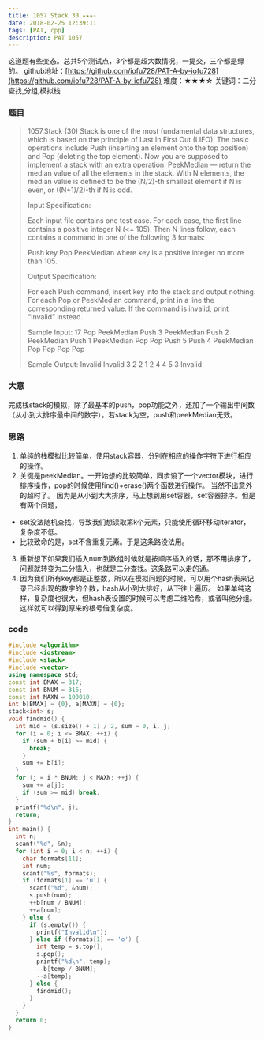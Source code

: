 ```yaml
---
title: 1057 Stack 30 ★★★☆
date: 2018-02-25 12:39:11
tags: [PAT, cpp]
description: PAT 1057
---
```


这道题有些变态。总共5个测试点，3个都是超大数情况，一提交，三个都是绿的。
github地址：[https://github.com/iofu728/PAT-A-by-iofu728](https://github.com/iofu728/PAT-A-by-iofu728)
难度：★★★☆
关键词：二分查找,分组,模拟栈
### 题目

> 1057.Stack (30)
> Stack is one of the most fundamental data structures, which is based on the principle of Last In First Out (LIFO). The basic operations include Push (inserting an element onto the top position) and Pop (deleting the top element). Now you are supposed to implement a stack with an extra operation: PeekMedian — return the median value of all the elements in the stack. With N elements, the median value is defined to be the (N/2)-th smallest element if N is even, or ((N+1)/2)-th if N is odd.
>
> Input Specification:
>
> Each input file contains one test case. For each case, the first line contains a positive integer N (<= 105). Then N lines follow, each contains a command in one of the following 3 formats:
>
> Push key
> Pop
> PeekMedian
> where key is a positive integer no more than 105.
>
> Output Specification:
>
> For each Push command, insert key into the stack and output nothing. For each Pop or PeekMedian command, print in a line the corresponding returned value. If the command is invalid, print “Invalid” instead.
>
> Sample Input:
> 17
> Pop
> PeekMedian
> Push 3
> PeekMedian
> Push 2
> PeekMedian
> Push 1
> PeekMedian
> Pop
> Pop
> Push 5
> Push 4
> PeekMedian
> Pop
> Pop
> Pop
> Pop
>
> Sample Output:
> Invalid
> Invalid
> 3
> 2
> 2
> 1
> 2
> 4
> 4
> 5
> 3
> Invalid
### 大意
完成栈stack的模拟，除了最基本的push，pop功能之外，还加了一个输出中间数（从小到大排序最中间的数字）。若stack为空，push和peekMedian无效。
### 思路
1. 单纯的栈模拟比较简单，使用stack容器，分别在相应的操作字符下进行相应的操作。
2. 关键是peekMedian。一开始想的比较简单，同步设了一个vector模块，进行排序操作，pop的时候使用find()+erase()两个函数进行操作。
当然不出意外的超时了。
因为是从小到大大排序，马上想到用set容器，set容器排序。但是有两个问题，
  - set没法随机查找，导致我们想读取第k个元素，只能使用循环移动iterator，复杂度不低。
  - 比较致命的是，set不含重复元素。于是这条路没法用。
3. 重新想下如果我们插入num到数组时候就是按顺序插入的话，那不用排序了，问题就转变为二分插入，也就是二分查找。这条路可以走的通。
4. 因为我们所有key都是正整数，所以在模拟问题的时候，可以用个hash表来记录已经出现的数字的个数，hash从小到大排好，从下往上遍历。
如果单纯这样，复杂度也很大，但hash表设置的时候可以考虑二维哈希，或者叫他分组。这样就可以得到原来的根号倍复杂度。

### code
```cpp
#include <algorithm>
#include <iostream>
#include <stack>
#include <vector>
using namespace std;
const int BMAX = 317;
const int BNUM = 316;
const int MAXN = 100010;
int b[BMAX] = {0}, a[MAXN] = {0};
stack<int> s;
void findmid() {
  int mid = (s.size() + 1) / 2, sum = 0, i, j;
  for (i = 0; i <= BMAX; ++i) {
    if (sum + b[i] >= mid) {
      break;
    }
    sum += b[i];
  }
  for (j = i * BNUM; j < MAXN; ++j) {
    sum += a[j];
    if (sum >= mid) break;
  }
  printf("%d\n", j);
  return;
}
int main() {
  int n;
  scanf("%d", &n);
  for (int i = 0; i < n; ++i) {
    char formats[11];
    int num;
    scanf("%s", formats);
    if (formats[1] == 'u') {
      scanf("%d", &num);
      s.push(num);
      ++b[num / BNUM];
      ++a[num];
    } else {
      if (s.empty()) {
        printf("Invalid\n");
      } else if (formats[1] == 'o') {
        int temp = s.top();
        s.pop();
        printf("%d\n", temp);
        --b[temp / BNUM];
        --a[temp];
      } else {
        findmid();
      }
    }
  }
  return 0;
}

```

